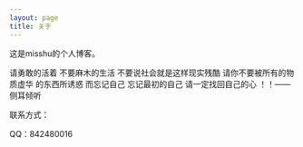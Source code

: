 ```yaml
---
layout: page
title: 关于
---
```


<p class="message">
  这是misshu的个人博客。  
</p>
请勇敢的活着 不要麻木的生活 不要说社会就是这样现实残酷 请你不要被所有的物质虚华 的东西所诱惑 而忘记自己 忘记最初的自己 请一定找回自己的心 ！！——侧耳倾听
<p>
  联系方式： 
</p>
<p>
  QQ：842480016 
</p>